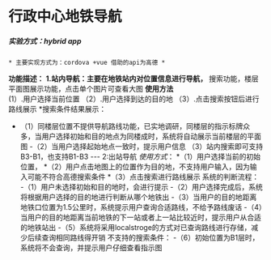 # 行政中心地铁导航
##### 实验方式：hybrid app
    * 主要实现方式为：cordova +vue 借助的api为高德 * 
**功能描述：**
 **1.站内导航：主要在地铁站内对位置信息进行导航，**
       搜索功能，楼层平面图展示功能，点击单个图片可查看大图
   **使用方法**  
    (1）.用户选择当前位置 
   （2）.用户选择到达的目的地
   （3）.点击搜索按钮后进行路线展示
 *搜索条件结果展示：
   - （1）同楼层位置不提供导航路线功能，已实地调研，同楼层的指示标牌众多，当用户选择初始和目的地点为同楼成时，系统将自动展示当前楼层的平面图
    -（2）当用户选择起始地点一致时，提示用户信息
     （3）站内搜索即可支持B3-B1，也支持B1-B3
    ---
2:出站导航
  *使用方式*：
  *（1）用户选择当前的初始位置，
  *（2）用户点击地图上的位置作为目的地，不支持用户输入，因为输入可能不符合高德搜索条件
  *（3）点击搜索进行路线展示
系统的判断流程：
  -（1）用户未选择初始和目的地时，会进行提示
  -（2）用户选择完成后，系统将根据用户选择的目的地进行判断从哪个地铁出
  -（3）当用户的目的地距离地铁口位置为1.5公里时，系统提示用户查询合适路线，不给予路线废话
   -（4）当用户的目的地距离当前地铁的下一站或者上一站比较近时，提示用户从合适的地铁站出
    -（5）系统将采用localstroge的方式对已查询路线进行存储，减少后续查询相同路线得开销
不支持的搜索条件：
     -（6）初始位置为B1层时，系统将不会查询，并提示用户仔细查看指示图
